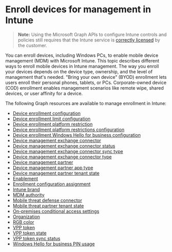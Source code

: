 # Enroll devices for management in Intune

> **Note:** Using the Microsoft Graph APIs to configure Intune controls and policies still requires that the Intune service is [correctly licensed](https://www.microsoft.com/en-us/cloud-platform/microsoft-intune-pricing) by the customer.

You can enroll devices, including Windows PCs, to enable mobile device management (MDM) with Microsoft Intune. This topic describes different ways to enroll mobile devices in Intune management. The way you enroll your devices depends on the device type, ownership, and the level of management that's needed. "Bring your own device" (BYOD) enrollment lets users enroll their personal phones, tablets, or PCs. Corporate-owned device (COD) enrollment enables management scenarios like remote wipe, shared devices, or user affinity for a device.

The following Graph resources are available to manage enrollment in Intune:  

- [Device enrollment configuration](intune_onboarding_deviceenrollmentconfiguration.md)
- [Device enrollment limit configuration](intune_onboarding_deviceenrollmentlimitconfiguration.md)
- [Device enrollment platform restriction](intune_onboarding_deviceenrollmentplatformrestriction.md)
- [Device enrollment platform restrictions configuration](intune_onboarding_deviceenrollmentplatformrestrictionsconfiguration.md)
- [Device enrollment Windows Hello for business configuration](intune_onboarding_deviceenrollmentwindowshelloforbusinessconfiguration.md)
- [Device management exchange connector](intune_onboarding_devicemanagementexchangeconnector.md)
- [Device management exchange connector status](intune_onboarding_devicemanagementexchangeconnectorstatus.md)
- [Device management exchange connector sync type](intune_onboarding_devicemanagementexchangeconnectorsynctype.md)
- [Device management exchange connector type](intune_onboarding_devicemanagementexchangeconnectortype.md)
- [Device management partner](intune_onboarding_devicemanagementpartner.md)
- [Device management partner app type](intune_onboarding_devicemanagementpartnerapptype.md)
- [Device management partner tenant state](intune_onboarding_devicemanagementpartnertenantstate.md)
- [Enablement](intune_onboarding_enablement.md)
- [Enrollment configuration assignment](intune_onboarding_enrollmentconfigurationassignment.md)
- [Intune brand](intune_onboarding_intunebrand.md)
- [MDM authority](intune_onboarding_mdmauthority.md)
- [Mobile threat defense connector](intune_onboarding_mobilethreatdefenseconnector.md)
- [Mobile threat partner tenant state](intune_onboarding_mobilethreatpartnertenantstate.md)
- [On-premises conditional access settings](intune_onboarding_onpremisesconditionalaccesssettings.md)
- [Organization](intune_onboarding_organization.md)
- [RGB color](intune_onboarding_rgbcolor.md)
- [VPP token](intune_onboarding_vpptoken.md)
- [VPP token state](intune_onboarding_vpptokenstate.md)
- [VPP token sync status](intune_onboarding_vpptokensyncstatus.md)
- [Windows Hello for business PIN usage](intune_onboarding_windowshelloforbusinesspinusage.md)

